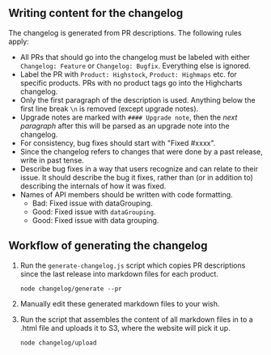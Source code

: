 ## Writing content for the changelog
The changelog is generated from PR descriptions. The following rules apply:
* All PRs that should go into the changelog must be labeled with either
`Changelog: Feature` or `Changelog: Bugfix`. Everything else is ignored.
* Label the PR with `Product: Highstock`, `Product: Highmaps` etc. for specific
products. PRs with no product tags go into the Highcharts changelog.
* Only the first paragraph of the description is used. Anything below the first
line break `\n` is removed (except upgrade notes).
* Upgrade notes are marked with `#### Upgrade note`, then the _next paragraph_ after
this will be parsed as an upgrade note into the changelog.
* For consistency, bug fixes should start with "Fixed #xxxx".
* Since the changelog refers to changes that were done by a past release, write
in past tense.
* Describe bug fixes in a way that users recognize and can relate to their issue. It should describe the bug it fixes, rather than (or in addition to) describing the internals of how it was fixed.
* Names of API members should be written with code formatting.
    * Bad: Fixed issue with dataGrouping.
    * Good: Fixed issue with `dataGrouping`.
    * Good: Fixed issue with data grouping.


## Workflow of generating the changelog
1. Run the `generate-changelog.js` script which copies PR descriptions since the last release into markdown files for each product.

    ```
    node changelog/generate --pr
    ```

3. Manually edit these generated markdown files to your wish.

4. Run the script that assembles the content of all markdown files in to a .html file and uploads it to S3, where the website will pick it up.

    ```
    node changelog/upload
    ```
